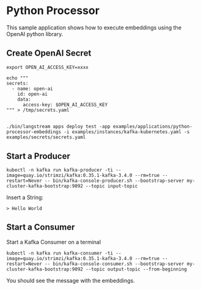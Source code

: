 # Python Processor

This sample application shows how to execute embeddings using the OpenAI python library.

## Create OpenAI Secret

```
export OPEN_AI_ACCESS_KEY=xxxx

echo """
secrets:
  - name: open-ai
    id: open-ai
    data:
      access-key: $OPEN_AI_ACCESS_KEY
""" > /tmp/secrets.yaml
```
## 
```
./bin/langstream apps deploy test -app examples/applications/python-processor-embeddings -i examples/instances/kafka-kubernetes.yaml -s examples/secrets/secrets.yaml
```

## Start a Producer
```
kubectl -n kafka run kafka-producer -ti --image=quay.io/strimzi/kafka:0.35.1-kafka-3.4.0 --rm=true --restart=Never -- bin/kafka-console-producer.sh --bootstrap-server my-cluster-kafka-bootstrap:9092 --topic input-topic
```

Insert a String:

```
> Hello World
```


## Start a Consumer

Start a Kafka Consumer on a terminal

```
kubectl -n kafka run kafka-consumer -ti --image=quay.io/strimzi/kafka:0.35.1-kafka-3.4.0 --rm=true --restart=Never -- bin/kafka-console-consumer.sh --bootstrap-server my-cluster-kafka-bootstrap:9092 --topic output-topic --from-beginning
```

You should see the message with the embeddings.

